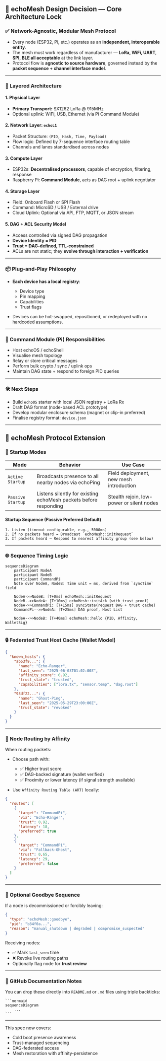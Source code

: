 ## 🔐 **echoMesh Design Decision — Core Architecture Lock**

### ✅ **Network-Agnostic, Modular Mesh Protocol**

* Every node (ESP32, Pi, etc.) operates as an **independent, interoperable entity**.
* The mesh must work regardless of manufacturer — **LoRa, WiFi, UART, SPI, BLE all acceptable** at the link layer.
* Protocol flow is **agnostic to source hardware**, governed instead by the **packet sequence + channel interface model**.

---

### 🧱 **Layered Architecture**

#### **1. Physical Layer**

* **Primary Transport:** SX1262 LoRa @ 915MHz
* Optional uplink: WiFi, USB, Ethernet (via Pi Command Module)

#### **2. Network Layer: `echoL1`**

* Packet Structure: `(PID, Hash, Time, Payload)`
* Flow logic: Defined by 7-sequence interface routing table
* Channels and lanes standardised across nodes

#### **3. Compute Layer**

* ESP32s: **Decentralised processors**, capable of encryption, filtering, response
* Raspberry Pi: **Command Module**, acts as DAG root + uplink negotiator

#### **4. Storage Layer**

* Field: Onboard Flash or SPI Flash
* Command: MicroSD / USB / External drive
* Cloud Uplink: Optional via API, FTP, MQTT, or JSON stream

#### **5. DAG + ACL Security Model**

* Access controlled via signed DAG propagation
* **Device Identity = PID**
* **Trust = DAG-defined, TTL-constrained**
* ACLs are not static; they **evolve through interaction + verification**

---

### 📦 **Plug-and-Play Philosophy**

* **Each device has a local registry**:

  * Device type
  * Pin mapping
  * Capabilities
  * Trust flags
* Devices can be hot-swapped, repositioned, or redeployed with no hardcoded assumptions.

---

### 🧠 **Command Module (Pi) Responsibilities**

* Host echoOS / echoShell
* Visualise mesh topology
* Relay or store critical messages
* Perform bulk crypto / sync / uplink ops
* Maintain DAG state + respond to foreign PID queries

---

### 🛠️ Next Steps

* Build `echoOS` starter with local JSON registry + LoRa Rx
* Draft DAG format (node-based ACL prototype)
* Develop modular enclosure schema (magnet or clip-in preferred)
* Finalise registry format: `device.json`


---

## 🧬 **echoMesh Protocol Extension**

### 🔁 **Startup Modes**

| Mode              | Behavior                                                         | Use Case                                  |
| ----------------- | ---------------------------------------------------------------- | ----------------------------------------- |
| `Active Startup`  | Broadcasts presence to all nearby nodes via echoPing             | Field deployment, new mesh introduction   |
| `Passive Startup` | Listens silently for existing echoMesh packets before responding | Stealth rejoin, low-power or silent nodes |

#### Startup Sequence (Passive Preferred Default)

```
1. Listen (timeout configurable, e.g., 5000ms)
2. If no packets heard → Broadcast `echoMesh::initRequest`
3. If packets heard → Respond to nearest affinity group (see below)
```

---

### 🌐 **Sequence Timing Logic**

```mermaid
sequenceDiagram
    participant NodeA
    participant NodeB
    participant CommandPi
    Note over NodeA, NodeB: Time unit = ms, derived from `syncTime` field

    NodeA->>NodeB: [T+0ms] echoMesh::initRequest
    NodeB-->>NodeA: [T+10ms] echoMesh::initAck (with trust proof)
    NodeA->>CommandPi: [T+15ms] syncState(request DAG + trust cache)
    CommandPi-->>NodeA: [T+25ms] DAG proof, Host List

    NodeA-->>NodeB: [T+40ms] echoMesh::hello {PID, Affinity, WalletSig}
```

---

### 🔒 **Federated Trust Host Cache (Wallet Model)**

```json
{
  "known_hosts": {
    "ab53f9...": {
      "name": "Echo-Ranger",
      "last_seen": "2025-06-03T01:02:00Z",
      "affinity_score": 0.92,
      "trust_state": "trusted",
      "capabilities": ["lora.tx", "sensor.temp", "dag.root"]
    },
    "93df22...": {
      "name": "Ghost-Ping",
      "last_seen": "2025-05-29T23:00:00Z",
      "trust_state": "revoked"
    }
  }
}
```

---

### 💠 **Node Routing by Affinity**

When routing packets:

* Choose path with:

  * ✅ Higher trust score
  * ✅ DAG-backed signature (wallet verified)
  * ✅ Proximity or lower latency (if signal strength available)
* Use `Affinity Routing Table (ART)` locally:

```json
{
  "routes": [
    {
      "target": "CommandPi",
      "via": "Echo-Ranger",
      "trust": 0.92,
      "latency": 18,
      "preferred": true
    },
    {
      "target": "CommandPi",
      "via": "Fallback-Ghost",
      "trust": 0.65,
      "latency": 29,
      "preferred": false
    }
  ]
}
```

---

### 👋 **Optional Goodbye Sequence**

If a node is decommissioned or forcibly leaving:

```json
{
  "type": "echoMesh::goodbye",
  "pid": "b34f0a...",
  "reason": "manual_shutdown | degraded | compromise_suspected"
}
```

Receiving nodes:

* ✅ Mark `last_seen` time
* ❌ Revoke live routing paths
* Optionally flag node for **trust review**

---

### 📘 **GitHub Documentation Notes**

You can drop these directly into `README.md` or `.md` files using triple backticks:

````
```mermaid
sequenceDiagram
    ...
```
````

---

This spec now covers:

* Cold boot presence awareness
* Trust-managed sequencing
* DAG-federated access
* Mesh restoration with affinity-persistence

